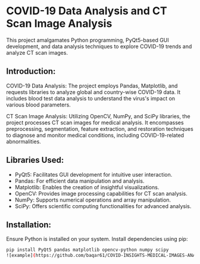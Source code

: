 # COVID-19 Data Analysis and CT Scan Image Analysis

This project amalgamates Python programming, PyQt5-based GUI development, and data analysis techniques to explore COVID-19 trends and analyze CT scan images.

## Introduction:

COVID-19 Data Analysis:
The project employs Pandas, Matplotlib, and requests libraries to analyze global and country-wise COVID-19 data. It includes blood test data analysis to understand the virus's impact on various blood parameters.

CT Scan Image Analysis:
Utilizing OpenCV, NumPy, and SciPy libraries, the project processes CT scan images for medical analysis. It encompasses preprocessing, segmentation, feature extraction, and restoration techniques to diagnose and monitor medical conditions, including COVID-19-related abnormalities.

## Libraries Used:

- PyQt5: Facilitates GUI development for intuitive user interaction.
- Pandas: For efficient data manipulation and analysis.
- Matplotlib: Enables the creation of insightful visualizations.
- OpenCV: Provides image processing capabilities for CT scan analysis.
- NumPy: Supports numerical operations and array manipulation.
- SciPy: Offers scientific computing functionalities for advanced analysis.

## Installation:

Ensure Python is installed on your system. Install dependencies using pip:

```bash
pip install PyQt5 pandas matplotlib opencv-python numpy scipy
![example](https://github.com/baqar61/COVID-INSIGHTS-MEDICAL-IMAGES-ANALYSIS/blob/c45697183953f846717419e2e33a9cddfeafe520/13.png)
